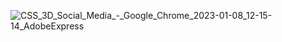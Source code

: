 
![CSS_3D_Social_Media_-_Google_Chrome_2023-01-08_12-15-14_AdobeExpress](https://user-images.githubusercontent.com/93881167/211207469-6ba21c9c-39ee-45f8-997c-34528cd6f217.gif)
